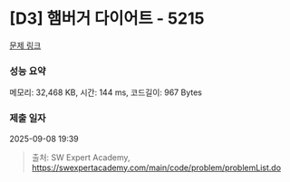# [D3] 햄버거 다이어트 - 5215 

[문제 링크](https://swexpertacademy.com/main/code/problem/problemDetail.do?contestProbId=AWT-lPB6dHUDFAVT) 

### 성능 요약

메모리: 32,468 KB, 시간: 144 ms, 코드길이: 967 Bytes

### 제출 일자

2025-09-08 19:39



> 출처: SW Expert Academy, https://swexpertacademy.com/main/code/problem/problemList.do